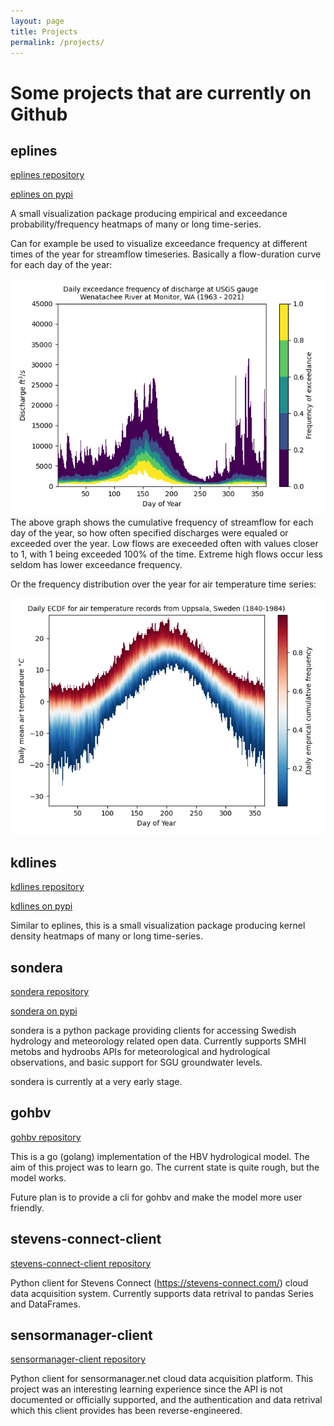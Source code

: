 ```yaml
---
layout: page
title: Projects
permalink: /projects/
---
```


# Some projects that are currently on Github

## eplines
[eplines repository](https://github.com/rhkarls/eplines)

[eplines on pypi](https://pypi.org/project/eplines/)

A small visualization package producing empirical and exceedance probability/frequency heatmaps of many or long time-series.

Can for example be used to visualize exceedance frequency at different times of the year for streamflow timeseries. Basically a flow-duration curve for each day of the year:

![fdc_eplines](assets/discharge_exceedance_example.png)
The above graph shows the cumulative frequency of streamflow for each day of the year, so how often specified discharges were equaled or exceeded over the year. Low flows are execeeded often with values closer to 1, with 1 being exceeded 100% of the time. Extreme high flows occur less seldom has lower exceedance frequency.

Or the frequency distribution over the year for air temperature time series:

![ta_eplines](assets/temperature_ecdf_example.png)

## kdlines 
[kdlines repository](https://github.com/rhkarls/kdlines)

[kdlines on pypi](https://pypi.org/project/eplines/)

Similar to eplines, this is a small visualization package producing kernel density heatmaps of many or long time-series. 


## sondera
[sondera repository](https://github.com/rhkarls/sondera)

[sondera on pypi](https://pypi.org/project/sondera/)

sondera is a python package providing clients for accessing Swedish hydrology and meteorology related open data. Currently supports SMHI metobs and hydroobs APIs for meteorological and hydrological observations, and basic support for SGU groundwater levels. 

sondera is currently at a very early stage.
## gohbv
[gohbv repository](https://github.com/rhkarls/gohbv)


This is a go (golang) implementation of the HBV hydrological model. The aim of this project was to learn go. The current state is quite rough, but the model works.

Future plan is to provide a cli for gohbv and make the model more user friendly.

## stevens-connect-client
[stevens-connect-client repository](https://github.com/rhkarls/stevens-connect-client)

Python client for Stevens Connect (https://stevens-connect.com/) cloud data acquisition system. Currently supports data retrival to pandas Series and DataFrames.

## sensormanager-client
[sensormanager-client repository](https://github.com/rhkarls/sensormanager-client)

Python client for sensormanager.net cloud data acquisition platform. This project was an interesting learning experience since the API is not documented or officially supported, and the authentication and data retrival which this client provides has been reverse-engineered.